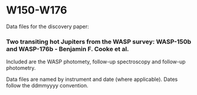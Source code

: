 # W150-W176

Data files for the discovery paper:

### Two transiting hot Jupiters from the WASP survey: WASP-150b and WASP-176b - Benjamin F. Cooke et al.

Included are the WASP photomety, follow-up spectroscopy and follow-up photometry.

Data files are named by instrument and date (where applicable). Dates follow the ddmmyyyy convention.
